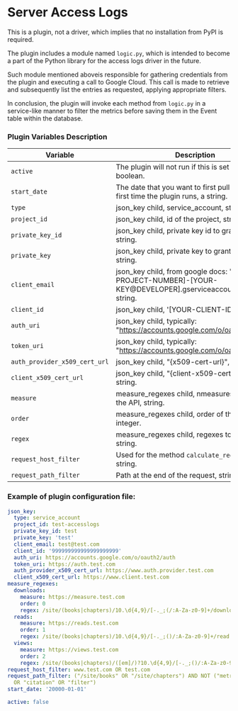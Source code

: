 # Server Access Logs

This is a plugin, not a driver, which implies that no installation from PyPI is required.

The plugin  includes a module named `logic.py`, which is intended to become a part of the Python library for the access logs driver in the future.

Such module mentioned aboveis responsible for gathering credentials from the plugin and executing a call to Google Cloud. This call is made to retrieve and subsequently list the entries as requested, applying appropriate filters.

In conclusion, the plugin will invoke each method from `logic.py` in a service-like manner to filter the metrics before saving them in the Event table within the database.

### Plugin Variables Description

| Variable                | Description                                                                                        |
| ----------------------- | -------------------------------------------------------------------------------------------------- |
| `active`                | The plugin will not run if this is set to false, boolean.                                          |
| `start_date`            | The date that you want to first pull results the first time the plugin runs, a string.             |
| `type`                  | json_key child, service_account, string.                                                        |
| `project_id`                | json_key child, id of the project, string                                                 | 
| `private_key_id`                | json_key child, private key id to grant access, string.                                                |
| `private_key`                | json_key child, private key to grant access, string.                                                |
| `client_email`                | json_key child, from google docs: '[YOUR-PROJECT-NUMBER]-[YOUR-KEY@DEVELOPER].gserviceaccount.com', string.                                                 |
| `client_id`                | json_key child, '[YOUR-CLIENT-ID],', string.                                                 |
| `auth_uri`                | json_key child, typically: "https://accounts.google.com/o/oauth2/auth".                                          |
| `token_uri`                | json_key child, typically: "https://accounts.google.com/o/oauth2/token".                                                 |
| `auth_provider_x509_cert_url`                | json_key child, "{x509-cert-url}", string.                                                 |
| `client_x509_cert_url`                | json_key child, "{client-x509-cert-url}", string.                                                 |
| `measure`                | measure_regexes child, nmeasures available in the API, string.                                                |
| `order`                | measure_regexes child, order of the measure, integer.                                         |
| `regex`                | measure_regexes child, regexes to search by, string.                                                 |
| `request_host_filter`                | Used for the method `calculate_request_hosts`, string.                                                |
| `request_path_filter`                | Path at the end of the request, string. |


### Example of plugin configuration file:

```yaml
json_key:
  type: service_account
  project_id: test-accesslogs
  private_key_id: test
  private_key: 'test'
  client_email: test@test.com
  client_id: '999999999999999999999'
  auth_uri: https://accounts.google.com/o/oauth2/auth
  token_uri: https://auth.test.com
  auth_provider_x509_cert_url: https://www.auth.provider.test.com
  client_x509_cert_url: https://www.client.test.com
measure_regexes:
  downloads:
    measure: https://measure.test.com
    order: 0
    regex: /site/(books|chapters)/10.\d{4,9}/[-._;(/:A-Za-z0-9]+/download/\d+
  reads:
    measure: https://reads.test.com
    order: 1
    regex: /site/(books|chapters)/10.\d{4,9}/[-._;()/:A-Za-z0-9]+/read
  views:
    measure: https://views.test.com
    order: 2
    regex: /site/(books|chapters)/([em]/)?10.\d{4,9}/[-._;()/:A-Za-z0-9]+
request_host_filter: www.test.com OR test.com
request_path_filter: ("/site/books" OR "/site/chapters") AND NOT ("metrics" OR "indexer"
  OR "citation" OR "filter")
start_date: '20000-01-01'

active: false
```
